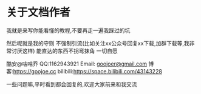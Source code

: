 # 关于文档作者

我就是来写你能看懂的教程,不要再走一遍我踩过的坑

然后呢就是我的守则
不强制引流(比如关注xx公众号回复xx下载,加群下载等,我非常讨厌这样)
能直达的东西不拐弯抹角
一切自愿

酷安@咕咕乔
QQ:1162943921
Email: goojoer@gmail.com
博客:https://goojoe.cc
bilibili:https://space.bilibili.com/43143228

一些问题嘛,平时看到都会回复的,欢迎大家前来和我交流
